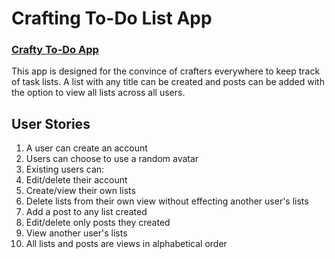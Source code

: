 # Crafting To-Do List App

### [Crafty To-Do App](https://blooming-tundra-3951.herokuapp.com/)

This app is designed for the convince of crafters everywhere to keep track of task lists. A list with any title can be created and posts can be added with the option to view all lists across all users.

## User Stories

1. A user can create an account
2. Users can choose to use a random avatar
3. Existing users can:
  1. Edit/delete their account
  2. Create/view their own lists
  3. Delete lists from their own view without effecting another user's lists
  4. Add a post to any list created
  5. Edit/delete only posts they created
  6. View another user's lists
  7. All lists and posts are views in alphabetical order
